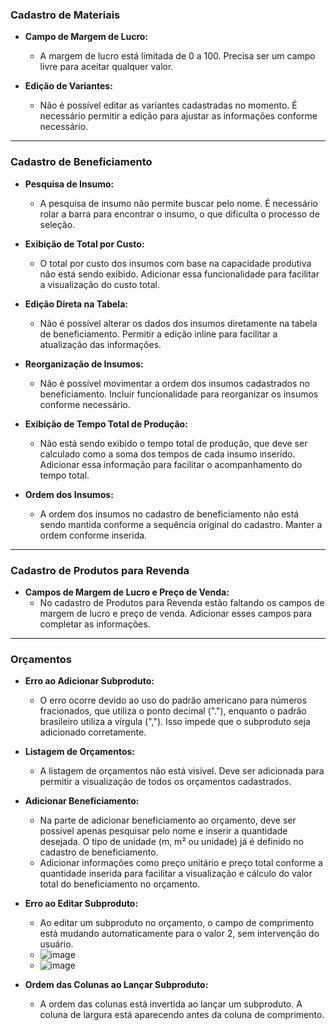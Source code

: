 ### Cadastro de Materiais

- **Campo de Margem de Lucro:**
  - A margem de lucro está limitada de 0 a 100. Precisa ser um campo livre para aceitar qualquer valor.

- **Edição de Variantes:**
  - Não é possível editar as variantes cadastradas no momento. É necessário permitir a edição para ajustar as informações conforme necessário.

---

### Cadastro de Beneficiamento

- **Pesquisa de Insumo:**
  - A pesquisa de insumo não permite buscar pelo nome. É necessário rolar a barra para encontrar o insumo, o que dificulta o processo de seleção.

- **Exibição de Total por Custo:**
  - O total por custo dos insumos com base na capacidade produtiva não está sendo exibido. Adicionar essa funcionalidade para facilitar a visualização do custo total.

- **Edição Direta na Tabela:**
  - Não é possível alterar os dados dos insumos diretamente na tabela de beneficiamento. Permitir a edição inline para facilitar a atualização das informações.

- **Reorganização de Insumos:**
  - Não é possível movimentar a ordem dos insumos cadastrados no beneficiamento. Incluir funcionalidade para reorganizar os insumos conforme necessário.

- **Exibição de Tempo Total de Produção:**
  - Não está sendo exibido o tempo total de produção, que deve ser calculado como a soma dos tempos de cada insumo inserido. Adicionar essa informação para facilitar o acompanhamento do tempo total.

- **Ordem dos Insumos:**
  - A ordem dos insumos no cadastro de beneficiamento não está sendo mantida conforme a sequência original do cadastro. Manter a ordem conforme inserida.

---

### Cadastro de Produtos para Revenda

- **Campos de Margem de Lucro e Preço de Venda:**
  - No cadastro de Produtos para Revenda estão faltando os campos de margem de lucro e preço de venda. Adicionar esses campos para completar as informações.

---

### Orçamentos

- **Erro ao Adicionar Subproduto:**
  - O erro ocorre devido ao uso do padrão americano para números fracionados, que utiliza o ponto decimal ("."), enquanto o padrão brasileiro utiliza a vírgula (","). Isso impede que o subproduto seja adicionado corretamente.

- **Listagem de Orçamentos:**
  - A listagem de orçamentos não está visível. Deve ser adicionada para permitir a visualização de todos os orçamentos cadastrados.

- **Adicionar Beneficiamento:**
  - Na parte de adicionar beneficiamento ao orçamento, deve ser possível apenas pesquisar pelo nome e inserir a quantidade desejada. O tipo de unidade (m, m² ou unidade) já é definido no cadastro de beneficiamento.
  - Adicionar informações como preço unitário e preço total conforme a quantidade inserida para facilitar a visualização e cálculo do valor total do beneficiamento no orçamento.

- **Erro ao Editar Subproduto:**
  - Ao editar um subproduto no orçamento, o campo de comprimento está mudando automaticamente para o valor 2, sem intervenção do usuário.
  - ![image](https://github.com/user-attachments/assets/70b53c23-f0de-44f6-900e-2a384703d3a6)
  - ![image](https://github.com/user-attachments/assets/cb66a907-96c5-4991-9641-13461b3adae6)



- **Ordem das Colunas ao Lançar Subproduto:**
  - A ordem das colunas está invertida ao lançar um subproduto. A coluna de largura está aparecendo antes da coluna de comprimento.
